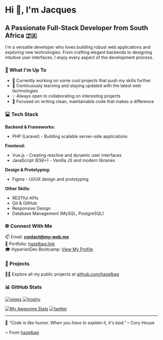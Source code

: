 # Hi 👋, I'm Jacques
## A Passionate Full-Stack Developer from South Africa 🇿🇦

I'm a versatile developer who loves building robust web applications and exploring new technologies. From crafting elegant backends to designing intuitive user interfaces, I enjoy every aspect of the development process.

### 🚀 What I'm Up To
- 🔭 Currently working on some cool projects that push my skills further
- 🌱 Continuously learning and staying updated with the latest web technologies
- 💡 Always open to collaborating on interesting projects
- 🎯 Focused on writing clean, maintainable code that makes a difference

### 💻 Tech Stack

**Backend & Frameworks:**
- PHP (Laravel) - Building scalable server-side applications

**Frontend:**
- Vue.js - Creating reactive and dynamic user interfaces
- JavaScript (ES6+) - Vanilla JS and modern libraries

**Design & Prototyping:**
- Figma - UI/UX design and prototyping

**Other Skills:**
- RESTful APIs
- Git & GitHub
- Responsive Design
- Database Management (MySQL, PostgreSQL)

### 🌐 Connect With Me
📫 Email: **contact@my-web.me**  
💼 Portfolio: [hazelbag.link](https://portfolio.hazelbag.link/)  
🎓 HyperionDev Bootcamp: [View My Profile](https://www.hyperiondev.com/portfolio/23527/)

### 📂 Projects
👨‍💻 Explore all my public projects at [github.com/hazelbag](https://github.com/hazelbag?tab=repositories)

### 📊 GitHub Stats

[![views](https://komarev.com/ghpvc/?username=hazelbag&label=Profile%20views&color=0e75b6&style=flat)](https://github.com/hazelbag)
[![trophy](https://github-profile-trophy.vercel.app/?username=hazelbag&margin-w=15&theme=onedark)](https://github.com/hazelbag)

[![My Awesome Stats](https://awesome-github-stats.azurewebsites.net/user-stats/hazelbag?cardType=octocat&theme=github-dark&preferLogin=false)](https://git.io/awesome-stats-card)
[![twitter](https://github-readme-stats.vercel.app/api/top-langs?username=hazelbag&show_icons=true&locale=en&layout=compact)](https://github.com/hazelbag)

---

💬 *"Code is like humor. When you have to explain it, it's bad."* – Cory House

⭐️ From [hazelbag](https://github.com/hazelbag)
